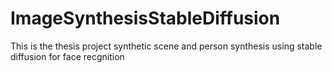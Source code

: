 # ImageSynthesisStableDiffusion
This is the thesis project synthetic scene and person synthesis using stable diffusion for face recgnition
